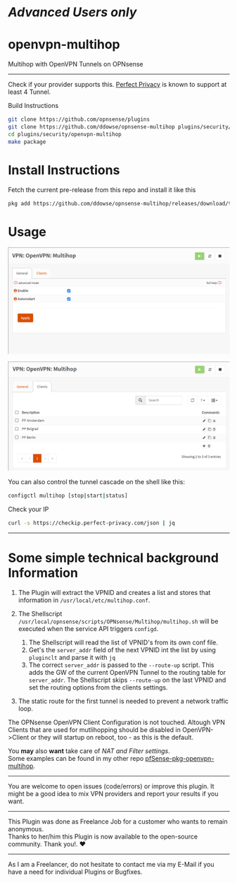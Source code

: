 #  _Advanced Users only_

# openvpn-multihop
Multihop with OpenVPN Tunnels on OPNsense

---

Check if your provider supports this. [Perfect Privacy](https://www.perfect-privacy.com/en/features/multi-hop-vpn) is known to support at least 4 Tunnel.   


Build Instructions

``` bash
git clone https://github.com/opnsense/plugins
git clone https://github.com/ddowse/opnsense-multihop plugins/security/openvpn-multihop
cd plugins/security/openvpn-multihop
make package
```

# Install Instructions

Fetch the current pre-release from this repo and install it like this

``` bash
pkg add https://github.com/ddowse/opnsense-multihop/releases/download/testing/os-openvpn-multihop-0.8.txz
```

# Usage

![General Tab](screen2.png)



![Clients Tab](screen1.png)

You can also control the tunnel cascade on the shell like this:

```bash
configctl multihop [stop|start|status]
```

Check your IP

```bash
curl -s https://checkip.perfect-privacy.com/json | jq 
``` 

---

# Some simple technical background Information

1. The Plugin will extract the VPNID and creates a list and stores that information in  `/usr/local/etc/multihop.conf`.
1. The Shellscript `/usr/local/opnsense/scripts/OPNsense/Multihop/multihop.sh` will be executed when the service API triggers `configd`.

   1. The Shellscript will read the list of VPNID's from its own conf file.   
   1. Get's the `server_addr` field  of the next VPNID int the list by using `pluginclt` and parse it with `jq`   
   1. The correct `server_addr` is passed to the `--route-up` script. This adds the GW of the current OpenVPN Tunnel to the routing table for `server_addr`. The  Shellscript skips `--route-up` on the last VPNID and set the routing options from the clients settings.

2. The static route for the first tunnel is needed to prevent a network traffic loop. 

The OPNsense OpenVPN Client Configuration is not touched. Altough VPN Clients that are used for mutlihopping should be disabled in OpenVPN->Client or they will 
startup on reboot, too - as this is the default.


You **may** also **want** take care of *NAT and Filter settings*.   
Some examples can be found in my other repo [pfSense-pkg-openvpn-multihop](https://github.com/ddowse/pfSense-pkg-openvpn-multihop). 

---

You are welcome to open issues (code/errors) or improve this plugin. It might be a good idea to mix VPN providers and report your results if you want.

---

This Plugin was done as Freelance Job for a customer who wants to remain anonymous.   
Thanks to her/him this Plugin is now available to the open-source community. Thank you!. ❤️

---

As I am a Freelancer, do not hesitate to contact me via my E-Mail if you have a need for individual Plugins or Bugfixes. 

